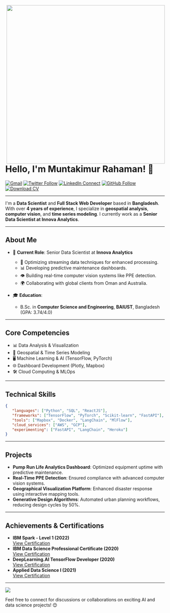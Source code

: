 <a target="_blank" href="/"><img width="500" align="right" src="/home-banner.gif"></a>

# Hello, I'm Muntakimur Rahaman! 👋

[![Gmail](https://img.shields.io/badge/%20-Send%20Mail-black?color=14171A&labelColor=ef5350&logo=gmail&logoColor=ffffff)](mailto:muntakim.cse@gmail.com?subject=From%20GitHub&body=Hi,%20there.%20Found%20you%20from%20GitHub.)
[![Twitter Follow](https://img.shields.io/twitter/follow/muntakimurr)](https://x.com/muntakimurr)
[![LinkedIn Connect](https://img.shields.io/badge/Linkedin-Connect-black?color=14171A&labelColor=212121&logo=linkedin&logoColor=ffffff)](https://www.linkedin.com/in/muntakim1/)
[![GitHub Follow](https://img.shields.io/badge/%20-Follow-black?color=14171A&labelColor=37474f&logo=github&logoColor=ffffff)](https://github.com/muntakim1)
[![Download CV](https://img.shields.io/badge/Download_CV-blue)]("https://github.com/muntakim1/muntakim1/blob/master/Muntakim_DS.pdf")

---

I'm a **Data Scientist** and **Full Stack Web Developer** based in **Bangladesh**. With over **4 years of experience**, I specialize in **geospatial analysis**, **computer vision**, and **time series modeling**. I currently work as a **Senior Data Scientist at Innova Analytics**.

---

## **About Me**
- 💼 **Current Role**: Senior Data Scientist at **Innova Analytics**  
   - 🚀 Optimizing streaming data techniques for enhanced processing.  
   - 📊 Developing predictive maintenance dashboards.  
   - 👁️ Building real-time computer vision systems like PPE detection.  
   - 🌍 Collaborating with global clients from Oman and Australia.  

- 🎓 **Education**:  
   - B.Sc. in **Computer Science and Engineering**, **BAIUST**, Bangladesh (GPA: 3.74/4.0)  

---

## **Core Competencies**
- 📊 Data Analysis & Visualization  
- 📍 Geospatial & Time Series Modeling  
- 🖥 Machine Learning & AI (TensorFlow, PyTorch)  
- 🌐 Dashboard Development (Plotly, Mapbox)  
- 🛠 Cloud Computing & MLOps  

---

## **Technical Skills**
```json
{
   "languages": ["Python", "SQL", "ReactJS"],
   "frameworks": ["TensorFlow", "PyTorch", "Scikit-learn", "FastAPI"],
   "tools": ["Mapbox", "Docker", "LangChain", "MlFlow"],
   "cloud_services": ["AWS", "GCP"],
   "experimenting": ["FastAPI", "LangChain", "Heroku"]
}
```

---

## **Projects**
- **Pump Run Life Analytics Dashboard**: Optimized equipment uptime with predictive maintenance.  
- **Real-Time PPE Detection**: Ensured compliance with advanced computer vision systems.  
- **Geographical Visualization Platform**: Enhanced disaster response using interactive mapping tools.  
- **Generative Design Algorithms**: Automated urban planning workflows, reducing design cycles by 50%.  

---

## **Achievements & Certifications**
- **IBM Spark - Level 1 (2022)**  
   [View Certification](https://www.credly.com/badges/9536a13b-88d4-4a69-852b-e2ef45543142/public_url)  
- **IBM Data Science Professional Certificate (2020)**  
   [View Certification](https://www.coursera.org/account/accomplishments/professional-cert/64JUW6C2R4WT)  
- **DeepLearning.AI TensorFlow Developer (2020)**  
   [View Certification](https://www.coursera.org/account/accomplishments/specialization/2E4Y4V9A4YUR)  
- **Applied Data Science I (2021)**  
   [View Certification](https://www.credly.com/badges/cb94013e-0b13-4ad0-9f08-61363386f55c/public_url)  

---

<img src="https://github-readme-stats.vercel.app/api?username=muntakim1&show_icons=true">

Feel free to connect for discussions or collaborations on exciting AI and data science projects! 😊
